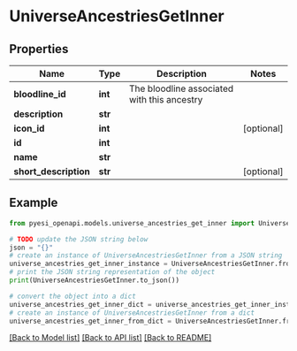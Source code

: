 # UniverseAncestriesGetInner


## Properties

Name | Type | Description | Notes
------------ | ------------- | ------------- | -------------
**bloodline_id** | **int** | The bloodline associated with this ancestry | 
**description** | **str** |  | 
**icon_id** | **int** |  | [optional] 
**id** | **int** |  | 
**name** | **str** |  | 
**short_description** | **str** |  | [optional] 

## Example

```python
from pyesi_openapi.models.universe_ancestries_get_inner import UniverseAncestriesGetInner

# TODO update the JSON string below
json = "{}"
# create an instance of UniverseAncestriesGetInner from a JSON string
universe_ancestries_get_inner_instance = UniverseAncestriesGetInner.from_json(json)
# print the JSON string representation of the object
print(UniverseAncestriesGetInner.to_json())

# convert the object into a dict
universe_ancestries_get_inner_dict = universe_ancestries_get_inner_instance.to_dict()
# create an instance of UniverseAncestriesGetInner from a dict
universe_ancestries_get_inner_from_dict = UniverseAncestriesGetInner.from_dict(universe_ancestries_get_inner_dict)
```
[[Back to Model list]](../README.md#documentation-for-models) [[Back to API list]](../README.md#documentation-for-api-endpoints) [[Back to README]](../README.md)


